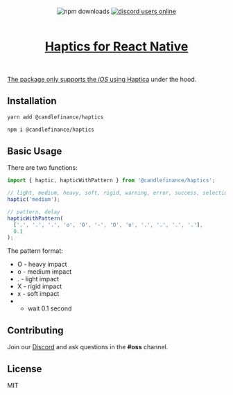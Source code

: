 <div align="center">
</div>

<br/>

<div align="center">
  <img alt="npm downloads" src="https://img.shields.io/npm/dw/@candlefinance/@candlefinance/haptics?logo=npm&label=NPM%20downloads&cacheSeconds=3600"/>
  <a alt="discord users online" href="https://discord.gg/qnAgjxhg6n" 
  target="_blank"
  rel="noopener noreferrer">
    <img alt="discord users online" src="https://img.shields.io/discord/986610142768406548?label=Discord&logo=discord&logoColor=white&cacheSeconds=3600"/>
</div>

<br/>

<h1 align="center">
   Haptics for React Native
</h1>

<br/>

The package only supports the _iOS_ using [Haptica](https://github.com/efremidze/Haptica) under the hood.

## Installation

```sh
yarn add @candlefinance/haptics
```

```sh
npm i @candlefinance/haptics
```

## Basic Usage

There are two functions:

```js
import { haptic, hapticWithPattern } from '@candlefinance/haptics';

// light, medium, heavy, soft, rigid, warning, error, success, selectionChanged.
haptic('medium');

// pattern, delay
hapticWithPattern(
  ['.', '.', '.', 'o', 'O', '-', 'O', 'o', '.', '.', '.', '.'],
  0.1
);
```

The pattern format:

- O - heavy impact
- o - medium impact
- . - light impact
- X - rigid impact
- x - soft impact
- - wait 0.1 second

## Contributing

Join our [Discord](https://discord.gg/qnAgjxhg6n) and ask questions in the **#oss** channel.

## License

MIT
